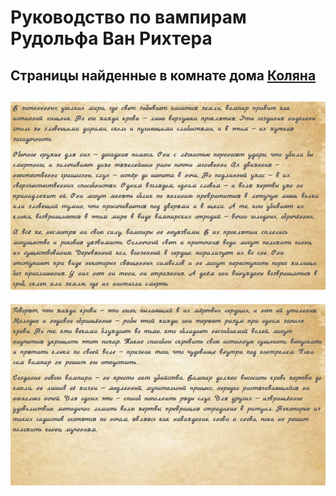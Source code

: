 # Руководство по вампирам Рудольфа Ван Рихтера

Страницы найденные в комнате дома [Коляна](../npcs/kolyan)
---
![page1](../img/vampires_van_rihten_page1.jpeg)
---
![page2](../img/vampires_van_rihten_page2.jpeg)
